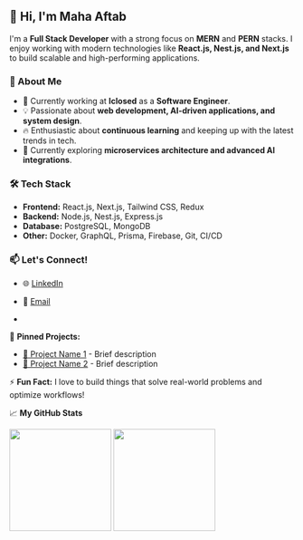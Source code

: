 ## 👋 Hi, I'm Maha Aftab

I'm a **Full Stack Developer** with a strong focus on **MERN** and **PERN** stacks. I enjoy working with modern technologies like **React.js, Nest.js, and Next.js** to build scalable and high-performing applications.

### 🚀 About Me
- 💼 Currently working at **Iclosed** as a **Software Engineer**.
- 💡 Passionate about **web development, AI-driven applications, and system design**.
- 🔥 Enthusiastic about **continuous learning** and keeping up with the latest trends in tech.
- 🌱 Currently exploring **microservices architecture and advanced AI integrations**.

### 🛠 Tech Stack
- **Frontend:** React.js, Next.js, Tailwind CSS, Redux
- **Backend:** Node.js, Nest.js, Express.js
- **Database:** PostgreSQL, MongoDB
- **Other:** Docker, GraphQL, Prisma, Firebase, Git, CI/CD

### 📫 Let's Connect!
- 🌐 [LinkedIn](https://www.linkedin.com/in/mahaaftab/)
- 📧 [Email](mailto:mahaftab02@gmail.com)

- 
📌 **Pinned Projects:**
- [🔗 Project Name 1](#) - Brief description
- [🔗 Project Name 2](#) - Brief description

⚡ **Fun Fact:** I love to build things that solve real-world problems and optimize workflows!


📈 **My GitHub Stats**

<p>
  <img height="180em" src="https://github-readme-streak-stats.herokuapp.com/?user=maha-aftab&theme=vue-dark&hide_border=true" />
<!--   <img height="180em" src="https://github-readme-stats.vercel.app/api?username=maha-aftab&show_icons=true&hide_border=true&theme=cobalt&count_private=true&include_all_commits=true" /> -->
  <img height="180em" src="https://github-readme-stats.vercel.app/api/top-langs/?username=maha-aftab&show_icons=true&hide_border=true&theme=vue-dark&hide=hlsl,shaderlab&exclude_repo=OCRAIProject&layout=compact&langs_count=8"/>
</p>
